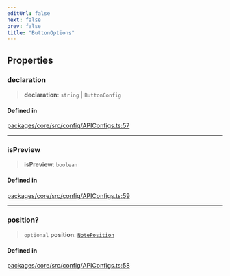 ```yaml
---
editUrl: false
next: false
prev: false
title: "ButtonOptions"
---
```


## Properties

### declaration

> **declaration**: `string` \| `ButtonConfig`

#### Defined in

[packages/core/src/config/APIConfigs.ts:57](https://github.com/mProjectsCode/obsidian-meta-bind-plugin/blob/6d84d4e1af13951a4f9f713d142b213b046a5a9e/packages/core/src/config/APIConfigs.ts#L57)

***

### isPreview

> **isPreview**: `boolean`

#### Defined in

[packages/core/src/config/APIConfigs.ts:59](https://github.com/mProjectsCode/obsidian-meta-bind-plugin/blob/6d84d4e1af13951a4f9f713d142b213b046a5a9e/packages/core/src/config/APIConfigs.ts#L59)

***

### position?

> `optional` **position**: [`NotePosition`](/obsidian-meta-bind-plugin-docs/api/classes/noteposition/)

#### Defined in

[packages/core/src/config/APIConfigs.ts:58](https://github.com/mProjectsCode/obsidian-meta-bind-plugin/blob/6d84d4e1af13951a4f9f713d142b213b046a5a9e/packages/core/src/config/APIConfigs.ts#L58)
